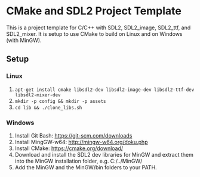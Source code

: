 # CMake and SDL2 Project Template

This is a project template for C/C++ with SDL2, SDL2_image, SDL2_ttf, and SDL2_mixer. It is setup to use CMake to build on Linux and on Windows (with MinGW).

## Setup

### Linux

1. `apt-get install cmake libsdl2-dev libsdl2-image-dev libsdl2-ttf-dev libsdl2-mixer-dev`
2. `mkdir -p config && mkdir -p assets`
3. `cd lib && ./clone_libs.sh`

### Windows

1. Install Git Bash: https://git-scm.com/downloads
2. Install MingGW-w64: http://mingw-w64.org/doku.php
3. Install CMake: https://cmake.org/download/
4. Download and install the SDL2 dev libraries for MinGW and extract them into the MinGW installation folder, e.g. C:/../MinGW/
5. Add the MinGW and the MinGW/bin folders to your PATH.
